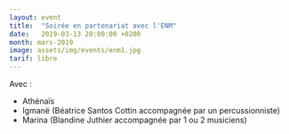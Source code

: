 ```yaml
---
layout: event
title:  "Soirée en partenariat avec l'ENM"
date:   2019-03-13 20:00:00 +0200
month: mars-2019
image: assets/img/events/enm1.jpg
tarif: libre
---
```


Avec :

* Athénaïs  
* Igmanë (Béatrice Santos Cottin accompagnée par un percussionniste)  
* Marina (Blandine Juthier accompagnée par 1 ou 2 musiciens)